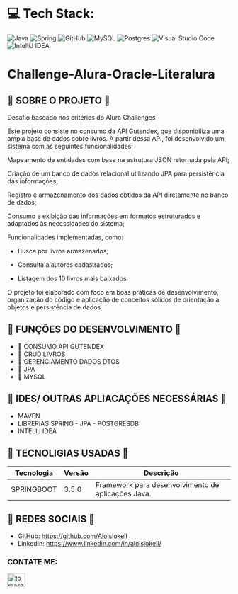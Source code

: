 # 💻 Tech Stack:
![Java](https://img.shields.io/badge/java-%23ED8B00.svg?style=for-the-badge&logo=java&logoColor=white) ![Spring](https://img.shields.io/badge/spring-%236DB33F.svg?style=for-the-badge&logo=spring&logoColor=white) ![GitHub](https://img.shields.io/badge/GitHub-%23121011.svg?style=for-the-badge&logo=github&logoColor=white) ![MySQL](https://img.shields.io/badge/mysql-4479A1.svg?style=for-the-badge&logo=mysql&logoColor=white) ![Postgres](https://img.shields.io/badge/postgres-%23316192.svg?style=for-the-badge&logo=postgresql&logoColor=white) ![Visual Studio Code](https://img.shields.io/badge/Visual%20Studio%20Code-0078d7.svg?style=for-the-badge&logo=visual-studio-code&logoColor=white) ![IntelliJ IDEA](https://img.shields.io/badge/IntelliJIDEA-000000.svg?style=for-the-badge&logo=intellij-idea&logoColor=white)

# Challenge-Alura-Oracle-Literalura

## 🔆 SOBRE O PROJETO 🔆

Desafio baseado nos critérios do Alura Challenges

Este projeto consiste no consumo da API Gutendex, que disponibiliza uma ampla base de dados sobre livros. A partir dessa API, foi desenvolvido um sistema com as seguintes funcionalidades:

Mapeamento de entidades com base na estrutura JSON retornada pela API;

Criação de um banco de dados relacional utilizando JPA para persistência das informações;

Registro e armazenamento dos dados obtidos da API diretamente no banco de dados;

Consumo e exibição das informações em formatos estruturados e adaptados às necessidades do sistema;

Funcionalidades implementadas, como:

- Busca por livros armazenados;

- Consulta a autores cadastrados;

- Listagem dos 10 livros mais baixados.

O projeto foi elaborado com foco em boas práticas de desenvolvimento, organização do código e aplicação de conceitos sólidos de orientação a objetos e persistência de dados.


## 🌟 FUNÇÕES DO DESENVOLVIMENTO 🌟

- 🌟 CONSUMO API GUTENDEX
- 🌟 CRUD LIVROS
- 🌟 GERENCIAMENTO DADOS DTOS
- 🌟 JPA
- 🌟 MYSQL

## 🌟 IDES/ OUTRAS APLIACAÇÕES NECESSÁRIAS 🌟
- MAVEN
- LIBRERIAS SPRING - JPA - POSTGRESDB
- INTELIJ IDEA
  

## 🌟 TECNOLIGIAS USADAS 🌟
| Tecnologia | Versão | Descrição 
|------------|---------|---------------------------------------------------------------------------------|
|SPRINGBOOT       | 3.5.0      | Framework para desenvolvimento de aplicações Java. |


## 🤝 REDES SOCIAIS 🤝

-  GitHub: https://github.com/Aloisiokell
-  LinkedIn: https://www.linkedin.com/in/aloisiokell/

<h3 align="left">CONTATE ME:</h3>
<p align="left">
<a href="https://www.linkedin.com/in/aloisiokell/" target="blank"><img align="center" src="https://raw.githubusercontent.com/rahuldkjain/github-profile-readme-generator/master/src/images/icons/Social/linked-in-alt.svg" alt="tomasz-oleksik-03190a189" height="30" width="40" /></a>
</p>
